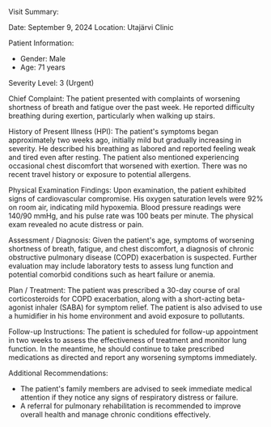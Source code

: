 Visit Summary:

Date: September 9, 2024
Location: Utajärvi Clinic

Patient Information:
- Gender: Male
- Age: 71 years

Severity Level: 3 (Urgent)

Chief Complaint:
The patient presented with complaints of worsening shortness of breath and fatigue over the past week. He reported difficulty breathing during exertion, particularly when walking up stairs.

History of Present Illness (HPI):
The patient's symptoms began approximately two weeks ago, initially mild but gradually increasing in severity. He described his breathing as labored and reported feeling weak and tired even after resting. The patient also mentioned experiencing occasional chest discomfort that worsened with exertion. There was no recent travel history or exposure to potential allergens.

Physical Examination Findings:
Upon examination, the patient exhibited signs of cardiovascular compromise. His oxygen saturation levels were 92% on room air, indicating mild hypoxemia. Blood pressure readings were 140/90 mmHg, and his pulse rate was 100 beats per minute. The physical exam revealed no acute distress or pain.

Assessment / Diagnosis:
Given the patient's age, symptoms of worsening shortness of breath, fatigue, and chest discomfort, a diagnosis of chronic obstructive pulmonary disease (COPD) exacerbation is suspected. Further evaluation may include laboratory tests to assess lung function and potential comorbid conditions such as heart failure or anemia.

Plan / Treatment:
The patient was prescribed a 30-day course of oral corticosteroids for COPD exacerbation, along with a short-acting beta-agonist inhaler (SABA) for symptom relief. The patient is also advised to use a humidifier in his home environment and avoid exposure to pollutants.

Follow-up Instructions:
The patient is scheduled for follow-up appointment in two weeks to assess the effectiveness of treatment and monitor lung function. In the meantime, he should continue to take prescribed medications as directed and report any worsening symptoms immediately.

Additional Recommendations:
- The patient's family members are advised to seek immediate medical attention if they notice any signs of respiratory distress or failure.
- A referral for pulmonary rehabilitation is recommended to improve overall health and manage chronic conditions effectively.